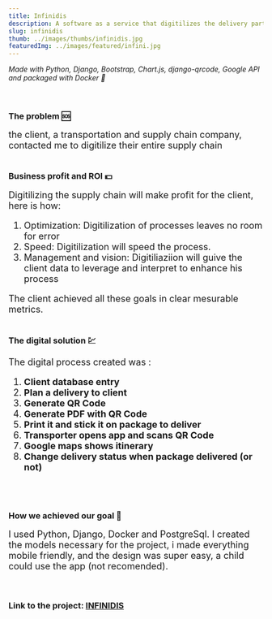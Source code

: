 ```yaml
---
title: Infinidis
description: A software as a service that digitilizes the delivery part of the logistic process for a company
slug: infinidis
thumb: ../images/thumbs/infinidis.jpg
featuredImg: ../images/featured/infini.jpg
---
```


*Made with Python, Django, Bootstrap, Chart.js, django-qrcode, Google API and packaged with Docker :metal:*
<br/><br/><br/>
### The problem :sos: 
<font size="4"> the client, a transportation and supply chain company, contacted me to digitilize their entire supply chain 
</font>
<br/><br/>
### Business profit and ROI :dollar:
<font size="4"> Digitilizing the supply chain will make profit for the client, here is how: 
1. Optimization: Digitilization of processes leaves no room for error
2. Speed: Digitilization will speed the process.
3. Management and vision: Digitiliaziion will guive the client data to leverage and interpret to enhance his process

The client achieved all these goals in clear mesurable metrics.
</font>
<br/><br/>
### The digital solution :chart: 
<font size="4"> The digital process created was :
1. **Client database entry**
2. **Plan a delivery to client**
3. **Generate QR Code**
4. **Generate PDF with QR Code**
5. **Print it and stick it on package to deliver**
6. **Transporter opens app and scans QR Code**
7. **Google maps shows itinerary**
8. **Change delivery status when package delivered (or not)**
</font>
<br/><br/>

### How we achieved our goal :tophat:
<font size="4">I used Python, Django, Docker and PostgreSql. I created the models necessary for the project, i made everything 
mobile friendly, and the design was super easy, a child could use the app (not recomended).
</font>
<br/> <br/> <br/>

### Link to the project: [INFINIDIS](https://google.com)









